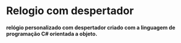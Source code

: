 # Relogio com despertador 


#### relógio personalizado com despertador criado com a linguagem de programação C# orientada a objeto.